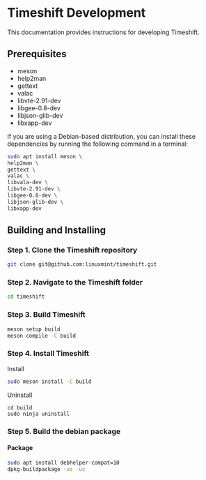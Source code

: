 # Timeshift Development

This documentation provides instructions for developing Timeshift.

## Prerequisites 

- meson
- help2man
- gettext 
- valac 
- libvte-2.91-dev 
- libgee-0.8-dev 
- libjson-glib-dev 
- libxapp-dev

If you are using a Debian-based distribution, you can install these
dependencies by running the following command in a terminal:

```bash 
sudo apt install meson \
help2man \
gettext \
valac \
libvala-dev \
libvte-2.91-dev \
libgee-0.8-dev \
libjson-glib-dev \
libxapp-dev
``` 

## Building and Installing 

### Step 1. Clone the Timeshift repository

```bash
git clone git@github.com:linuxmint/timeshift.git
``` 

### Step 2. Navigate to the Timeshift folder

```bash
cd timeshift
``` 

### Step 3. Build Timeshift

```bash
meson setup build
meson compile -C build 
``` 

### Step 4. Install Timeshift

Install
```bash
sudo meson install -C build
```
Uninstall
```
cd build
sudo ninja uninstall
```

### Step 5. Build the debian package
#### Package
```bash
sudo apt install debhelper-compat=10
dpkg-buildpackage -us -uc
```
